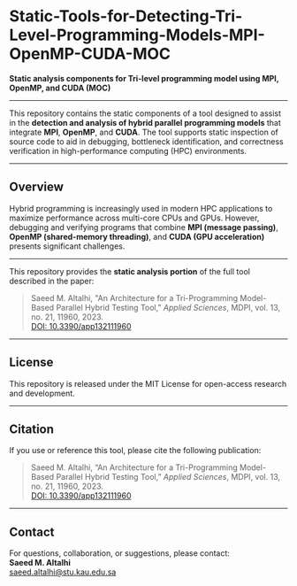 # Static-Tools-for-Detecting-Tri-Level-Programming-Models-MPI-OpenMP-CUDA-MOC

**Static analysis components for Tri-level programming model using MPI, OpenMP, and CUDA (MOC)**

---

This repository contains the static components of a tool designed to assist in the **detection and analysis of hybrid parallel programming models** that integrate **MPI**, **OpenMP**, and **CUDA**. The tool supports static inspection of source code to aid in debugging, bottleneck identification, and correctness verification in high-performance computing (HPC) environments.

---

## Overview

Hybrid programming is increasingly used in modern HPC applications to maximize performance across multi-core CPUs and GPUs. However, debugging and verifying programs that combine **MPI (message passing)**, **OpenMP (shared-memory threading)**, and **CUDA (GPU acceleration)** presents significant challenges.

---

This repository provides the **static analysis portion** of the full tool described in the paper:

> Saeed M. Altalhi, "An Architecture for a Tri-Programming Model-Based Parallel Hybrid Testing Tool," *Applied Sciences*, MDPI, vol. 13, no. 21, 11960, 2023.  
> [DOI: 10.3390/app132111960](https://doi.org/10.3390/app132111960)

---

## License

This repository is released under the MIT License for open-access research and development.

---

## Citation

If you use or reference this tool, please cite the following publication:

> Saeed M. Altalhi, “An Architecture for a Tri-Programming Model-Based Parallel Hybrid Testing Tool,” *Applied Sciences*, MDPI, vol. 13, no. 21, 11960, 2023.  
> [DOI: 10.3390/app132111960](https://doi.org/10.3390/app132111960)

---

## Contact

For questions, collaboration, or suggestions, please contact:  
**Saeed M. Altalhi**  
[saeed.altalhi@stu.kau.edu.sa](mailto:saeed.altalhi@stu.kau.edu.sa)
